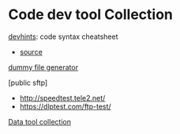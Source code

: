 # Code dev tool Collection

 
[devhints](https://devhints.io/): code syntax cheatsheet
- [source](https://github.com/rstacruz/cheatsheets)

[dummy file generator](https://pinetools.com/random-file-generator)

[public sftp]
- http://speedtest.tele2.net/
- https://dlptest.com/ftp-test/

[Data tool collection](https://github.com/davidkhala/data/wiki/IDE,-Studio)


